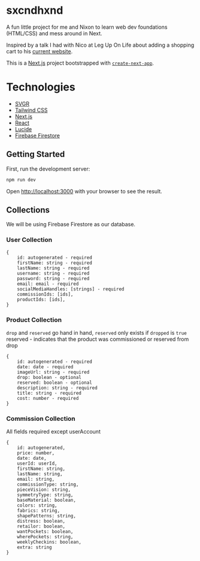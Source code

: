 # sxcndhxnd
A fun little project for me and Nixon to learn web dev foundations (HTML/CSS) and mess around in Next.

Inspired by a talk I had with Nico at Leg Up On Life about adding a shopping cart to his [current website](https://www.sxcndhxnd.com/).

This is a [Next.js](https://nextjs.org/) project bootstrapped with [`create-next-app`](https://github.com/vercel/next.js/tree/canary/packages/create-next-app).

# Technologies
- [SVGR](https://github.com/gregberge/svgr)
- [Tailwind CSS](https://tailwindcss.com/)
- [Next.js](https://nextjs.org/) 
- [React](https://docs.astro.build/en/guides/integrations-guide/react/)
- [Lucide](https://lucide.dev/)
- [Firebase Firestore](https://firebase.google.com/docs/firestore)

## Getting Started

First, run the development server:

```bash
npm run dev
```

Open [http://localhost:3000](http://localhost:3000) with your browser to see the result.

## Collections
We will be using Firebase Firestore as our database.

### User Collection
```
{
    id: autogenerated - required
    firstName: string - required
    lastName: string - required
    username: string - required
    password: string - required
    email: email - required
    socialMediaHandles: [strings] - required
    commissionIds: [ids],
    productIds: [ids],
}
```

### Product Collection
`drop` and `reserved` go hand in hand, `reserved` only exists if `dropped` is `true`
reserved - indicates that the product was commissioned or reserved from drop
```
{
    id: autogenerated - required
    date: date - required
    imageUrl: string - required
    drop: boolean - optional
    reserved: boolean - optional
    description: string - required
    title: string - required
    cost: number - required
}
```

### Commission Collection
All fields required except userAccount
```
{
    id: autogenerated,
    price: number,
    date: date,
    userId: userId,
    firstName: string,
    lastName: string,
    email: string,
    commissionType: string,
    pieceVision: string,
    symmetryType: string,
    baseMaterial: boolean,
    colors: string,
    fabrics: string,
    shapePatterns: string,
    distress: boolean,
    retailor: boolean,
    wantPockets: boolean,
    wherePockets: string,
    weeklyCheckins: boolean,
    extra: string
}
```